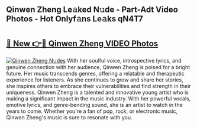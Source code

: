 ## Qinwen Zheng Le𝚊ked N𝚞de - Part-Adt Video Photos - Hot Onlyf𝚊ns Le𝚊ks qN4T7

# <h2><a href="http://ab51454.deff.icu/?id=Qinwen+Zheng">🔗 New 👉🔴 Qinwen Zheng VIDEO Photos</a></h2>

[![Qinwen Zheng N𝚞des](https://i.imgur.com/rIISA9y.gif)](http://ab51454.deff.icu/?id=Qinwen+Zheng)
With her soulful voice, introspective lyrics, and genuine connection with her audience, Qinwen Zheng is poised for a bright future. Her music transcends genres, offering a relatable and therapeutic experience for listeners. As she continues to grow and share her stories, she inspires others to embrace their vulnerabilities and find strength in their uniqueness. Qinwen Zheng is a talented and innovative young artist who is making a significant impact in the music industry. With her powerful vocals, emotive lyrics, and genre-bending sound, she is an artist to watch in the years to come. Whether you're a fan of pop, rock, or electronic music, Qinwen Zheng's music is sure to resonate with you.
